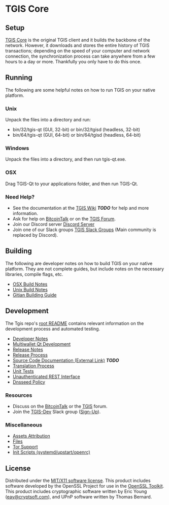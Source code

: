 TGIS Core
=====================

Setup
---------------------
[TGIS Core](http://tgis.org/wallet) is the original TGIS client and it builds the backbone of the network. However, it downloads and stores the entire history of TGIS transactions; depending on the speed of your computer and network connection, the synchronization process can take anywhere from a few hours to a day or more. Thankfully you only have to do this once.

Running
---------------------
The following are some helpful notes on how to run TGIS on your native platform.

### Unix

Unpack the files into a directory and run:

- bin/32/tgis-qt (GUI, 32-bit) or bin/32/tgisd (headless, 32-bit)
- bin/64/tgis-qt (GUI, 64-bit) or bin/64/tgisd (headless, 64-bit)

### Windows

Unpack the files into a directory, and then run tgis-qt.exe.

### OSX

Drag TGIS-Qt to your applications folder, and then run TGIS-Qt.

### Need Help?

* See the documentation at the [TGIS Wiki](https://en.bitcoin.it/wiki/Main_Page) ***TODO***
for help and more information.
* Ask for help on [BitcoinTalk](https://bitcointalk.org/index.php?topic=1262920.0) or on the [TGIS Forum](http://forum.tgis.org/).
* Join our Discord server [Discord Server](https://discord.tgis.org)
* Join one of our Slack groups [TGIS Slack Groups](https://tgis.org/slack-logins/) (Main community is replaced by Discord).

Building
---------------------
The following are developer notes on how to build TGIS on your native platform. They are not complete guides, but include notes on the necessary libraries, compile flags, etc.

- [OSX Build Notes](build-osx.md)
- [Unix Build Notes](build-unix.md)
- [Gitian Building Guide](gitian-building.md)

Development
---------------------
The Tgis repo's [root README](https://github.com/TGIS-PROJECT/TGIS/blob/master/README.md) contains relevant information on the development process and automated testing.

- [Developer Notes](developer-notes.md)
- [Multiwallet Qt Development](multiwallet-qt.md)
- [Release Notes](release-notes.md)
- [Release Process](release-process.md)
- [Source Code Documentation (External Link)](https://dev.visucore.com/bitcoin/doxygen/) ***TODO***
- [Translation Process](translation_process.md)
- [Unit Tests](unit-tests.md)
- [Unauthenticated REST Interface](REST-interface.md)
- [Dnsseed Policy](dnsseed-policy.md)

### Resources

* Discuss on the [BitcoinTalk](https://bitcointalk.org/index.php?topic=1262920.0) or the [TGIS](http://forum.tgis.org/) forum.
* Join the [TGIS-Dev](https://tgis-dev.slack.com/) Slack group ([Sign-Up](https://tgis-dev.herokuapp.com/)).

### Miscellaneous
- [Assets Attribution](assets-attribution.md)
- [Files](files.md)
- [Tor Support](tor.md)
- [Init Scripts (systemd/upstart/openrc)](init.md)

License
---------------------
Distributed under the [MIT/X11 software license](http://www.opensource.org/licenses/mit-license.php).
This product includes software developed by the OpenSSL Project for use in the [OpenSSL Toolkit](https://www.openssl.org/). This product includes
cryptographic software written by Eric Young ([eay@cryptsoft.com](mailto:eay@cryptsoft.com)), and UPnP software written by Thomas Bernard.
